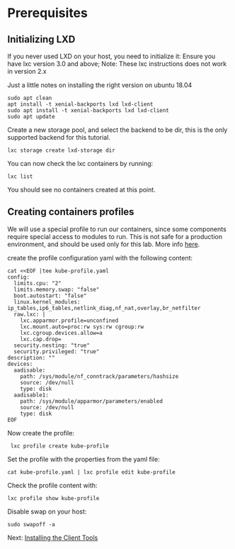 # Prerequisites

## Initializing LXD

If you never used LXD on your host, you need to initialize it:
Ensure you have lxc version 3.0 and above; Note: These lxc instructions does not work in version 2.x

Just a little notes on installing the right version on ubuntu 18.04
```
sudo apt clean
apt install -t xenial-backports lxd lxd-client
sudo apt install -t xenial-backports lxd lxd-client
sudo apt update
```
Create a new storage pool, and select the backend to be dir, this is the only supported backend for this tutorial.
```
lxc storage create lxd-storage dir

```

You can now check the lxc containers by running:

```
lxc list
```

You should see no containers created at this point.

## Creating containers profiles

We will use a special profile to run our containers, since some components require special access to modules to run. This is not safe for a production environment, and should be used only for this lab.
More info [here](https://github.com/juju-solutions/bundle-canonical-kubernetes/wiki/Deploying-on-LXD).

create the profile configuration yaml with the following content:

```
cat <<EOF |tee kube-profile.yaml 
config:
  limits.cpu: "2"
  limits.memory.swap: "false"
  boot.autostart: "false"
  linux.kernel_modules: ip_tables,ip6_tables,netlink_diag,nf_nat,overlay,br_netfilter
  raw.lxc: |
    lxc.apparmor.profile=unconfined
    lxc.mount.auto=proc:rw sys:rw cgroup:rw
    lxc.cgroup.devices.allow=a
    lxc.cap.drop=
  security.nesting: "true"
  security.privileged: "true"
description: ""
devices:
  aadisable:
    path: /sys/module/nf_conntrack/parameters/hashsize
    source: /dev/null
    type: disk
  aadisable1:
    path: /sys/module/apparmor/parameters/enabled
    source: /dev/null
    type: disk
EOF
```

Now create the profile:

```
 lxc profile create kube-profile
```

Set the profile with the properties from the yaml file:

```
cat kube-profile.yaml | lxc profile edit kube-profile
```

Check the profile content with:

```
lxc profile show kube-profile
``` 

Disable swap on your host:
```
sudo swapoff -a
```

Next: [Installing the Client Tools](02-client-tools.md)
